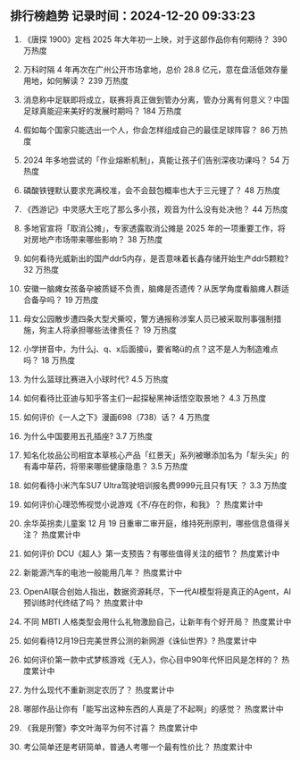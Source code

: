 
## 排行榜趋势 记录时间：2024-12-20 09:33:23
  
  1. 《唐探 1900》定档 2025 年大年初一上映，对于这部作品你有何期待？ 390 万热度
    
  2. 万科时隔 4 年再次在广州公开市场拿地，总价 28.8 亿元，意在盘活低效存量用地，如何解读？ 239 万热度
    
  3. 消息称中足联即将成立，联赛将真正做到管办分离，管办分离有何意义？中国足球真能迎来美好的发展时期吗？ 184 万热度
    
  4. 假如每个国家只能选出一个人，你会怎样组成自己的最佳足球阵容？ 86 万热度
    
  5. 2024 年多地尝试的「作业熔断机制」，真能让孩子们告别深夜功课吗？ 54 万热度
    
  6. 磷酸铁锂默认要求充满校准，会不会鼓包概率也大于三元锂了？ 48 万热度
    
  7. 《西游记》中灵感大王吃了那么多小孩，观音为什么没有处决他？ 44 万热度
    
  8. 多地官宣将「取消公摊」，专家透露取消公摊是 2025 年的一项重要工作，将对房地产市场带来哪些影响？ 38 万热度
    
  9. 如何看待光威新出的国产ddr5内存，是否意味着长鑫存储开始生产ddr5颗粒? 32 万热度
    
  10. 安徽一脑瘫女孩备孕被质疑不负责，脑瘫是否遗传？从医学角度看脑瘫人群适合备孕吗？ 19 万热度
    
  11. 母女公园散步遭四条大型犬撕咬，警方通报称涉案人员已被采取刑事强制措施，狗主人将承担哪些法律责任？ 19 万热度
    
  12. 小学拼音中，为什么j、q、x后面接ü，要省略ü的点？这不是人为制造难点吗？ 18 万热度
    
  13. 为什么篮球比赛进入小球时代? 4.5 万热度
    
  14. 如何看待比亚迪与知乎答主们一起探秘黑神话悟空取景地？ 4.3 万热度
    
  15. 如何评价《一人之下》漫画698（738）话？ 4 万热度
    
  16. 为什么中国要用五孔插座? 3.7 万热度
    
  17. 知名化妆品公司相宜本草核心产品「红景天」系列被曝添加名为「犁头尖」的有毒中草药，将带来哪些健康隐患？ 3.5 万热度
    
  18. 如何看待小米汽车SU7 Ultra驾驶培训报名费9999元且只有1天 ？ 3.3 万热度
    
  19. 如何评价心理恐怖视觉小说游戏《不/存在的你，和我》？ 热度累计中
    
  20. 余华英拐卖儿童案 12 月 19 日重审二审开庭，维持死刑原判，哪些信息值得关注？ 热度累计中
    
  21. 如何评价 DCU《超人》第一支预告？有哪些值得关注的细节？ 热度累计中
    
  22. 新能源汽车的电池一般能用几年？ 热度累计中
    
  23. OpenAI联合创始人指出，数据资源耗尽，下一代AI模型将是真正的Agent，AI预训练时代终结了吗？ 热度累计中
    
  24. 不同 MBTI 人格类型会用什么礼物激励自己，让新年有个好开局？ 热度累计中
    
  25. 如何看待12月19日完美世界公测的新网游《诛仙世界》? 热度累计中
    
  26. 如何评价第一款中式梦核游戏《无人》，你心目中90年代怀旧风是怎样的？ 热度累计中
    
  27. 为什么现代不重新测定农历了？ 热度累计中
    
  28. 哪部作品让你有「能写出这种东西的人真是了不起啊」的感觉？ 热度累计中
    
  29. 《我是刑警》李文叶海平为何不讨喜？ 热度累计中
    
  30. 考公简单还是考研简单，普通人考哪一个最有性价比？ 热度累计中
    